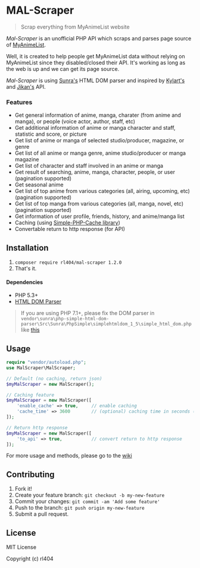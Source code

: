 # MAL-Scraper

> Scrap everything from MyAnimeList website

_Mal-Scraper_ is an unofficial PHP API which scraps and parses page source of [MyAnimeList](https://myanimelist.net/).

Well, it is created to help people get MyAnimeList data without relying on MyAnimeList since they disabled/closed their API. It's working as long as the web is up and we can get its page source.

_Mal-Scraper_ is using [Sunra's](https://github.com/sunra/php-simple-html-dom-parser) HTML DOM parser and inspired by [Kylart's](https://github.com/Kylart/MalScraper) and  [Jikan's](https://github.com/jikan-me/jikan) API.

### Features
- Get general information of anime, manga, charater (from anime and manga), or people (voice actor, author, staff, etc)
- Get additional information of anime or manga character and staff, statistic and score, or picture
- Get list of anime or manga of selected studio/producer, magazine, or genre
- Get list of all anime or manga genre, anime studio/producer or manga magazine
- Get list of character and staff involved in an anime or manga
- Get result of searching, anime, manga, character, people, or user (pagination supported)
- Get seasonal anime
- Get list of top anime from various categories (all, airing, upcoming, etc) (pagination supported)
- Get list of top manga from various categories (all, manga, novel, etc) (pagination supported)
- Get information of user profile, friends, history, and anime/manga list
- Caching (using [Simple-PHP-Cache library](https://github.com/cosenary/Simple-PHP-Cache))
- Convertable return to http response (for API)

## Installation
1. `composer require rl404/mal-scraper 1.2.0`
2. That's it.

#### Dependencies
- PHP 5.3+
- [HTML DOM Parser](https://github.com/sunra/php-simple-html-dom-parser)

 > If you are using PHP 7.1+, please fix the DOM parser in `vendor\sunra\php-simple-html-dom-parser\Src\Sunra\PhpSimple\simplehtmldom_1_5\simple_html_dom.php` like [this](https://github.com/sunra/php-simple-html-dom-parser/issues/59)

## Usage
```php
require "vendor/autoload.php";
use MalScraper\MalScraper;

// Default (no caching, return json)
$myMalScraper = new MalScraper();

// Caching feature
$myMalScraper = new MalScraper([
    'enable_cache' => true,     // enable caching
    'cache_time' => 3600        // (optional) caching time in seconds (1 day as default)
]);

// Return http response
$myMalScraper = new MalScraper([
    'to_api' => true,         	// convert return to http response
]);
```
For more usage and methods, please go to the [wiki](https://github.com/rl404/MAL-Scraper/wiki)

## Contributing
1. Fork it!
2. Create your feature branch: `git checkout -b my-new-feature`
3. Commit your changes: `git commit -am 'Add some feature'`
4. Push to the branch: `git push origin my-new-feature`
5. Submit a pull request.

## License
MIT License

Copyright (c) rl404